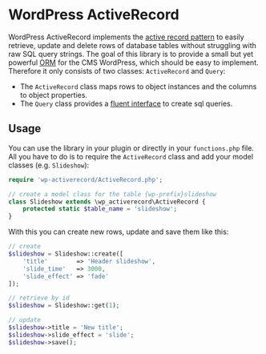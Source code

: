 WordPress ActiveRecord
======================

WordPress ActiveRecord implements the [active record pattern](http://en.wikipedia.org/wiki/Active_record_pattern) to easily retrieve, update and delete rows of database tables without struggling with raw SQL query strings.
The goal of this library is to provide a small but yet powerful [ORM](http://en.wikipedia.org/wiki/Object-relational_mapping) for the CMS WordPress, which should be easy to implement. Therefore it only consists of two classes: `ActiveRecord` and `Query`:
* The `ActiveRecord` class maps rows to object instances and the columns to object properties.
* The `Query` class provides a [fluent interface](http://en.wikipedia.org/wiki/Fluent_interface) to create sql queries. 

Usage
-----

You can use the library in your plugin or directly in your `functions.php` file. All you have to do is to require the `ActiveRecord` class and add your model classes (e.g. `Slideshow`):

```php
require 'wp-activerecord/ActiveRecord.php';

// create a model class for the table {wp-prefix}slideshow 
class Slideshow extends \wp_activerecord\ActiveRecord {
    protected static $table_name = 'slideshow';
}
```

With this you can create new rows, update and save them like this:

```php
// create
$slideshow = Slideshow::create([
    'title'        => 'Header slideshow',
    'slide_time'   => 3000,
    'slide_effect' => 'fade'
]);

// retrieve by id
$slideshow = Slideshow::get(1);

// update
$slideshow->title = 'New title';
$slideshow->slide_effect = 'slide';
$slideshow->save();
```
